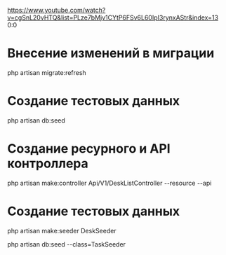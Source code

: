 https://www.youtube.com/watch?v=cgSnL20vHTQ&list=PLze7bMjv1CYtP6FSv6L60IpI3rynxAStr&index=13
0:0

# Внесение изменений в миграции
php artisan migrate:refresh

# Создание тестовых данных
php artisan db:seed

# Создание ресурного и API контроллера
php artisan make:controller Api/V1/DeskListController --resource --api

# Создание тестовых данных
php artisan make:seeder DeskSeeder

php artisan db:seed --class=TaskSeeder
